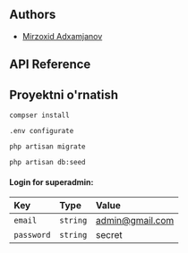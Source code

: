 ## Authors

-   [Mirzoxid Adxamjanov](https://github.com/mirzoxidbro)

## API Reference



## Proyektni o'rnatish

```
compser install
```

```
.env configurate
```

```
php artisan migrate
```

```
php artisan db:seed
```

#### Login for superadmin:

| Key        | Type     | Value      |
| :--------- | :------- | :--------- |
| `email` | `string` | admin@gmail.com |
| `password` | `string` | secret |

####